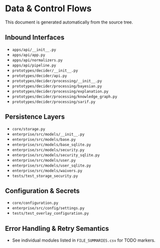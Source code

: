 # Data & Control Flows

This document is generated automatically from the source tree.

## Inbound Interfaces

- `apps/api/__init__.py`
- `apps/api/app.py`
- `apps/api/normalizers.py`
- `apps/api/pipeline.py`
- `prototypes/decider/__init__.py`
- `prototypes/decider/api.py`
- `prototypes/decider/processing/__init__.py`
- `prototypes/decider/processing/bayesian.py`
- `prototypes/decider/processing/explanation.py`
- `prototypes/decider/processing/knowledge_graph.py`
- `prototypes/decider/processing/sarif.py`

## Persistence Layers

- `core/storage.py`
- `enterprise/src/models/__init__.py`
- `enterprise/src/models/base.py`
- `enterprise/src/models/base_sqlite.py`
- `enterprise/src/models/security.py`
- `enterprise/src/models/security_sqlite.py`
- `enterprise/src/models/user.py`
- `enterprise/src/models/user_sqlite.py`
- `enterprise/src/models/waivers.py`
- `tests/test_storage_security.py`

## Configuration & Secrets

- `core/configuration.py`
- `enterprise/src/config/settings.py`
- `tests/test_overlay_configuration.py`

## Error Handling & Retry Semantics

- See individual modules listed in `FILE_SUMMARIES.csv` for TODO markers.
